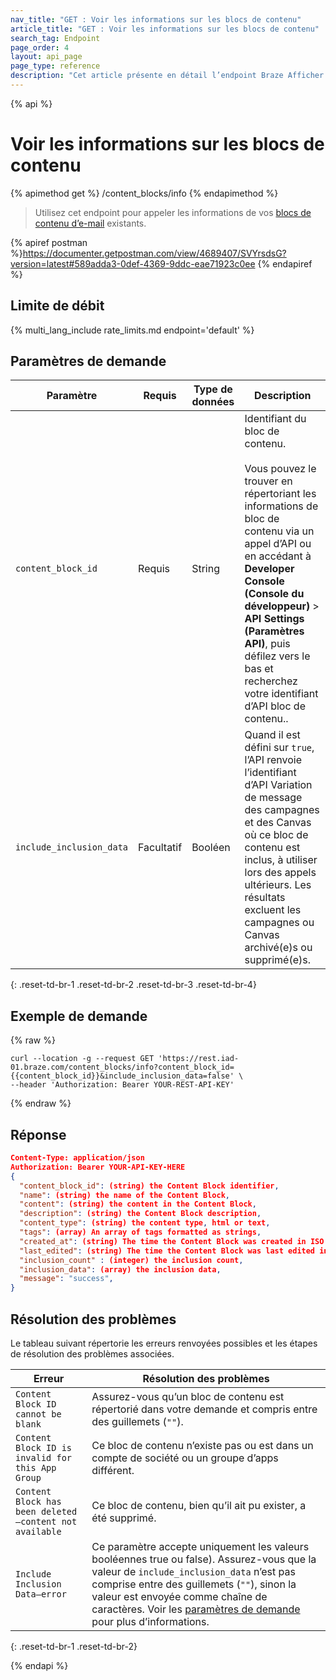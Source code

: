```yaml
---
nav_title: "GET : Voir les informations sur les blocs de contenu"
article_title: "GET : Voir les informations sur les blocs de contenu"
search_tag: Endpoint
page_order: 4
layout: api_page
page_type: reference
description: "Cet article présente en détail l’endpoint Braze Afficher les informations sur les blocs de contenu."
---
```


{% api %}
# Voir les informations sur les blocs de contenu
{% apimethod get %}
/content_blocks/info
{% endapimethod %}

> Utilisez cet endpoint pour appeler les informations de vos [blocs de contenu d’e-mail]({{site.baseurl}}/user_guide/engagement_tools/templates_and_media/content_blocks/) existants.

{% apiref postman %}https://documenter.getpostman.com/view/4689407/SVYrsdsG?version=latest#589adda3-0def-4369-9ddc-eae71923c0ee {% endapiref %}

## Limite de débit

{% multi_lang_include rate_limits.md endpoint='default' %}

## Paramètres de demande

| Paramètre | Requis | Type de données | Description |
|---|---|---|---|
| `content_block_id`  | Requis | String | Identifiant du bloc de contenu. <br><br>Vous pouvez le trouver en répertoriant les informations de bloc de contenu via un appel d’API ou en accédant à **Developer Console (Console du développeur)** > **API Settings (Paramètres API)**, puis défilez vers le bas et recherchez votre identifiant d’API bloc de contenu..|
| `include_inclusion_data`  | Facultatif | Booléen | Quand il est défini sur `true`, l’API renvoie l’identifiant d’API Variation de message des campagnes et des Canvas où ce bloc de contenu est inclus, à utiliser lors des appels ultérieurs.  Les résultats excluent les campagnes ou Canvas archivé(e)s ou supprimé(e)s. |
{: .reset-td-br-1 .reset-td-br-2 .reset-td-br-3  .reset-td-br-4}

## Exemple de demande
{% raw %}
```
curl --location -g --request GET 'https://rest.iad-01.braze.com/content_blocks/info?content_block_id={{content_block_id}}&include_inclusion_data=false' \
--header 'Authorization: Bearer YOUR-REST-API-KEY'
```
{% endraw %}

## Réponse

```json
Content-Type: application/json
Authorization: Bearer YOUR-API-KEY-HERE
{
  "content_block_id": (string) the Content Block identifier,
  "name": (string) the name of the Content Block,
  "content": (string) the content in the Content Block,
  "description": (string) the Content Block description,
  "content_type": (string) the content type, html or text,
  "tags": (array) An array of tags formatted as strings,
  "created_at": (string) The time the Content Block was created in ISO 8601,
  "last_edited": (string) The time the Content Block was last edited in ISO 8601,
  "inclusion_count" : (integer) the inclusion count,
  "inclusion_data": (array) the inclusion data,
  "message": "success",
}
```

## Résolution des problèmes

Le tableau suivant répertorie les erreurs renvoyées possibles et les étapes de résolution des problèmes associées.

| Erreur | Résolution des problèmes |
| --- | --- |
| `Content Block ID cannot be blank` | Assurez-vous qu’un bloc de contenu est répertorié dans votre demande et compris entre des guillemets (`""`). |
| `Content Block ID is invalid for this App Group` | Ce bloc de contenu n’existe pas ou est dans un compte de société ou un groupe d’apps différent. |
| `Content Block has been deleted—content not available` | Ce bloc de contenu, bien qu’il ait pu exister, a été supprimé. |
| `Include Inclusion Data—error` | Ce paramètre accepte uniquement les valeurs booléennes true ou false). Assurez-vous que la valeur de `include_inclusion_data` n’est pas comprise entre des guillemets (`""`), sinon la valeur est envoyée comme chaîne de caractères. Voir les [paramètres de demande](#request-parameters) pour plus d’informations. |
{: .reset-td-br-1 .reset-td-br-2}


{% endapi %}

